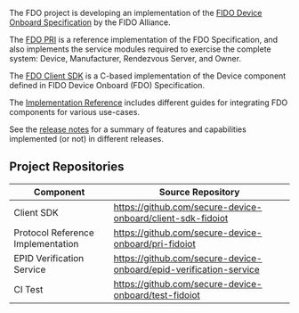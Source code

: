 <style>
.wy-nav-content {
    max-width: 100% !important;
}
</style>

The FDO project is developing an implementation of the [FIDO Device Onboard Specification](https://fidoalliance.org/specs/FDO/fido-device-onboard-v1.0-ps-20210323/) by the FIDO Alliance.

The [FDO PRI](https://github.com/secure-device-onboard/pri-fidoiot) is a reference implementation of the FDO Specification, and also implements the service modules required to exercise the complete system: Device, Manufacturer, Rendezvous Server, and Owner.

The [FDO Client SDK](https://github.com/secure-device-onboard/client-sdk-fidoiot) is a C-based implementation of the Device component defined in FIDO Device Onboard (FDO) Specification. 

The [Implementation Reference](implementation-reference) includes different guides for integrating
FDO components for various use-cases.

See the [release notes](https://github.com/secure-device-onboard/release-fidoiot/releases) for a summary of features and capabilities implemented (or not) in different releases.

## Project Repositories

Component | Source Repository
------------------------------------|----------------------------------------------------------
Client SDK | <https://github.com/secure-device-onboard/client-sdk-fidoiot>
Protocol Reference Implementation | <https://github.com/secure-device-onboard/pri-fidoiot>
EPID Verification Service | <https://github.com/secure-device-onboard/epid-verification-service>
CI Test | <https://github.com/secure-device-onboard/test-fidoiot>
